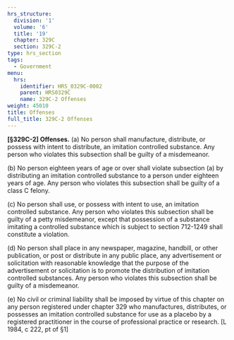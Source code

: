 ```yaml
---
hrs_structure:
  division: '1'
  volume: '6'
  title: '19'
  chapter: 329C
  section: 329C-2
type: hrs_section
tags:
  - Government
menu:
  hrs:
    identifier: HRS_0329C-0002
    parent: HRS0329C
    name: 329C-2 Offenses
weight: 45010
title: Offenses
full_title: 329C-2 Offenses
---
```

**[§329C-2] Offenses.** (a) No person shall manufacture, distribute, or possess with intent to distribute, an imitation controlled substance. Any person who violates this subsection shall be guilty of a misdemeanor.

(b) No person eighteen years of age or over shall violate subsection (a) by distributing an imitation controlled substance to a person under eighteen years of age. Any person who violates this subsection shall be guilty of a class C felony.

(c) No person shall use, or possess with intent to use, an imitation controlled substance. Any person who violates this subsection shall be guilty of a petty misdemeanor, except that possession of a substance imitating a controlled substance which is subject to section 712-1249 shall constitute a violation.

(d) No person shall place in any newspaper, magazine, handbill, or other publication, or post or distribute in any public place, any advertisement or solicitation with reasonable knowledge that the purpose of the advertisement or solicitation is to promote the distribution of imitation controlled substances. Any person who violates this subsection shall be guilty of a misdemeanor.

(e) No civil or criminal liability shall be imposed by virtue of this chapter on any person registered under chapter 329 who manufactures, distributes, or possesses an imitation controlled substance for use as a placebo by a registered practitioner in the course of professional practice or research. [L 1984, c 222, pt of §1]